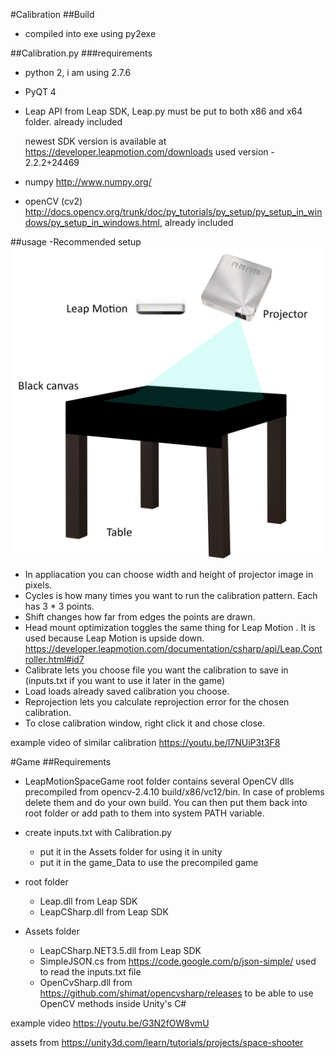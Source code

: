 #Calibration
##Build
- compiled into exe using py2exe

##Calibration.py
###requirements
- python 2, i am using 2.7.6
- PyQT 4
- Leap API from Leap SDK, Leap.py must be put to both x86 and x64 folder. already included
    
    newest SDK version is available at https://developer.leapmotion.com/downloads
    used version - 2.2.2+24469
- numpy http://www.numpy.org/
- openCV (cv2) http://docs.opencv.org/trunk/doc/py_tutorials/py_setup/py_setup_in_windows/py_setup_in_windows.html, already included
    
##usage
-Recommended setup 
![hw setup](https://github.com/jojkos/LeapMotion-interface/blob/master/setup.png)
- In appliacation you can choose width and height of projector image in pixels.
- Cycles is how many times you want to run the calibration pattern. Each has 3 * 3 points.
- Shift changes how far from edges the points are drawn.
- Head mount optimization toggles the same thing for Leap Motion . It is used because Leap Motion is upside down. https://developer.leapmotion.com/documentation/csharp/api/Leap.Controller.html#id7
- Calibrate lets you choose file you want the calibration to save in (inputs.txt if you want to use it later in the game)
- Load loads already saved calibration you choose.
- Reprojection lets you calculate reprojection error for the chosen calibration.
- To close calibration window, right click it and chose close.
    
example video of similar calibration
https://youtu.be/l7NUiP3t3F8    
 
#Game
##Requirements
- LeapMotionSpaceGame root folder contains several OpenCV dlls precompiled from opencv-2.4.10 build/x86/vc12/bin. In case of problems delete them and do your own build. You can then put them back into root folder or add path to them into system PATH variable.
    
- create inputs.txt with Calibration.py
    - put it in the Assets folder for using it in unity
    - put it in the game_Data to use the precompiled game 
- root folder
    - Leap.dll from Leap SDK
    - LeapCSharp.dll from Leap SDK      
- Assets folder
    - LeapCSharp.NET3.5.dll from Leap SDK
    - SimpleJSON.cs from https://code.google.com/p/json-simple/ used to read the inputs.txt file
    - OpenCvSharp.dll from https://github.com/shimat/opencvsharp/releases to be able to use OpenCV methods inside Unity's C#

example video
https://youtu.be/G3N2fOW8vmU    


assets from https://unity3d.com/learn/tutorials/projects/space-shooter

